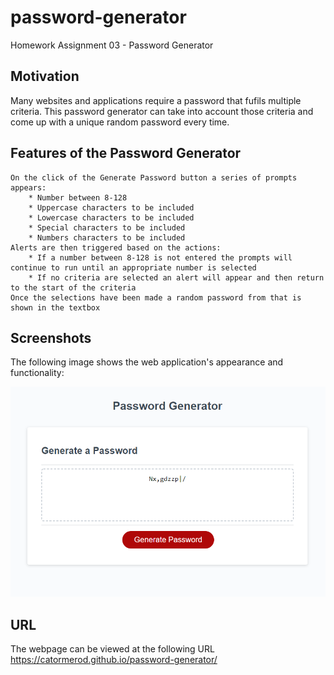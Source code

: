 # password-generator
Homework Assignment 03 - Password Generator

## Motivation

Many websites and applications require a password that fufils multiple criteria. This password generator can take into account those criteria and come up with a unique random password every time.    

## Features of the Password Generator

```
On the click of the Generate Password button a series of prompts appears:
    * Number between 8-128
    * Uppercase characters to be included
    * Lowercase characters to be included
    * Special characters to be included
    * Numbers characters to be included
Alerts are then triggered based on the actions:
    * If a number between 8-128 is not entered the prompts will continue to run until an appropriate number is selected
    * If no criteria are selected an alert will appear and then return to the start of the criteria
Once the selections have been made a random password from that is shown in the textbox

```

## Screenshots

The following image shows the web application's appearance and functionality:

![My password-generator website snapshot.](./Assets/password-1.png)

## URL
The webpage can be viewed at the following URL <https://catormerod.github.io/password-generator/>